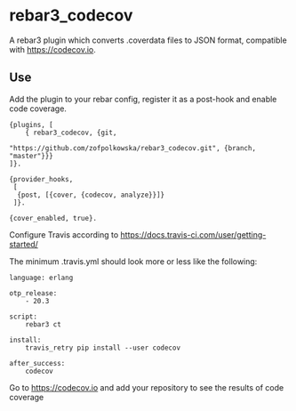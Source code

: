 rebar3_codecov
=====

A rebar3 plugin which converts .coverdata files to JSON format, compatible
with https://codecov.io.

Use
---

Add the plugin to your rebar config, register it as a
post-hook and enable code coverage.

```
{plugins, [
    { rebar3_codecov, {git,
                          "https://github.com/zofpolkowska/rebar3_codecov.git", {branch, "master"}}}
]}.

{provider_hooks,
 [
  {post, [{cover, {codecov, analyze}}]}
 ]}.

{cover_enabled, true}.
```

Configure Travis according to https://docs.travis-ci.com/user/getting-started/

The minimum .travis.yml should look more or less like the following:

```
language: erlang

otp_release:
    - 20.3

script:
    rebar3 ct

install:
    travis_retry pip install --user codecov

after_success:
    codecov
```

Go to https://codecov.io and add your repository to see the results of code coverage
